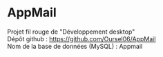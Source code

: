 # AppMail
Projet fil rouge de "Développement desktop" <br>
Dépôt github : https://github.com/Oursel06/AppMail <br>
Nom de la base de données (MySQL) : Appmail

